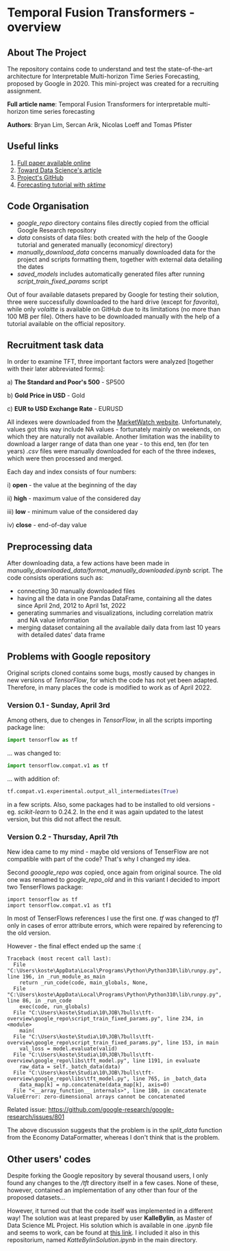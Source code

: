 # Temporal Fusion Transformers - overview
## About The Project
The repository contains code to understand and test the state-of-the-art architecture for Interpretable Multi-horizon Time Series Forecasting, proposed by Google in 2020. This mini-project was created for a recruiting assignment.

**Full article name**: Temporal Fusion Transformers for interpretable multi-horizon time series forecasting

**Authors**: Bryan Lim, Sercan Arik, Nicolas Loeff and Tomas Pfister

## Useful links
1. [Full paper available online](https://arxiv.org/pdf/1912.09363.pdf)
2. [Toward Data Science's article](https://towardsdatascience.com/temporal-fusion-transformer-googles-model-for-interpretable-time-series-forecasting-5aa17beb621)
3. [Project's GitHub](https://github.com/google-research/google-research/tree/master/tft)
4. [Forecasting tutorial with *sktime*](https://www.sktime.org/en/stable/examples/01_forecasting.html)

## Code Organisation
- *google_repo* directory contains files directly copied from the official Google Research repository
- *data* consists of data files: both created with the help of the Google tutorial and generated manually (economicy/ directory)
- *manually_download_data* concerns manually downloaded data for the project and scripts formatting them, together with external data detailing the dates
- *saved_models* includes automatically generated files after running *script_train_fixed_params* script

Out of four available datasets prepared by Google for testing their solution, three were successfully downloaded to the hard drive (except for *favorita*), while only *volaitte* is available on GitHub due to its limitations (no more than 100 MB per file). Others have to be downloaded manually with the help of a tutorial available on the official repository.

## Recruitment task data

In order to examine TFT, three important factors were analyzed [together with their later abbreviated forms]:

a) **The Standard and Poor's 500** - SP500

b) **Gold Price in USD** - Gold

c) **EUR to USD Exchange Rate** - EURUSD

All indexes were downloaded from the [MarketWatch website](https://www.marketwatch.com/). Unfortunately, values got this way include NA values - fortunately mainly on weekends, on which they are naturally not available. Another limitation was the inability to download a larger range of data than one year - to this end, ten (for ten years) *.csv* files were manually downloaded for each of the three indexes, which were then processed and merged.

Each day and index consists of four numbers:

i) **open** - the value at the beginning of the day

ii) **high** - maximum value of the considered day

iii) **low** - minimum value of the considered day

iv) **close** - end-of-day value

## Preprocessing data

After downloading data, a few actions have been made in *manually_downloaded_data/format_manually_downloaded.ipynb* script. The code consists operations such as:
- connecting 30 manually downloaded files 
- having all the data in one Pandas DataFrame, containing all the dates since April 2nd, 2012 to April 1st, 2022
- generating summaries and visualizations, including correlation matrix and NA value information
- merging dataset containing all the available daily data from last 10 years with detailed dates' data frame

## Problems with Google repository
Original scripts cloned contains some bugs, mostly caused by changes in new versions of *TensorFlow*, for which the code has not yet been adapted. Therefore, in many places the code is modified to work as of April 2022.

### Version 0.1 - Sunday, April 3rd

Among others, due to chenges in *TensorFlow*, in all the scripts importing package line:

```py
import tensorflow as tf
```

... was changed to:

```py
import tensorflow.compat.v1 as tf
```

... with addition of:

```py
tf.compat.v1.experimental.output_all_intermediates(True)
```

in a few scripts. Also, some packages had to be installed to old versions - eg. *scikit-learn* to 0.24.2. In the end it was again updated to the latest version, but this did not affect the result.

### Version 0.2 - Thursday, April 7th

New idea came to my mind - maybe old versions of TenserFlow are not compatible with part of the code? That's why I changed my idea.

Second *gooogle_repo was* copied, once again from original source. The old one was renamed to *google_repo_old* and in this variant I decided to import two TenserFlows package:

```
import tensorflow as tf
import tensorflow.compat.v1 as tf1
```

In most of TenserFlows references I use the first one. *tf* was changed to *tf1* only in cases of error attribute errors, which were repaired by referencing to the old version.

However - the final effect ended up the same :(

```console
Traceback (most recent call last):
  File "C:\Users\koste\AppData\Local\Programs\Python\Python310\lib\runpy.py", line 196, in _run_module_as_main
    return _run_code(code, main_globals, None,
  File "C:\Users\koste\AppData\Local\Programs\Python\Python310\lib\runpy.py", line 86, in _run_code
    exec(code, run_globals)
  File "C:\Users\koste\Studia\10\JOB\7bulls\tft-overview\google_repo\script_train_fixed_params.py", line 234, in <module>
    main(
  File "C:\Users\koste\Studia\10\JOB\7bulls\tft-overview\google_repo\script_train_fixed_params.py", line 153, in main
    val_loss = model.evaluate(valid)
  File "C:\Users\koste\Studia\10\JOB\7bulls\tft-overview\google_repo\libs\tft_model.py", line 1191, in evaluate
    raw_data = self._batch_data(data)
  File "C:\Users\koste\Studia\10\JOB\7bulls\tft-overview\google_repo\libs\tft_model.py", line 765, in _batch_data
    data_map[k] = np.concatenate(data_map[k], axis=0)
  File "<__array_function__ internals>", line 180, in concatenate
ValueError: zero-dimensional arrays cannot be concatenated
```

Related issue: https://github.com/google-research/google-research/issues/801

The above discussion suggests that the problem is in the *split_data* function from the Economy DataFormatter, whereas I don't think that is the problem.

## Other users' codes

Despite forking the Google repository by several thousand users, I only found any changes to the */tft* directory itself in a few cases. None of these, however, contained an implementation of any other than four of the proposed datasets...

However, it turned out that the code itself was implemented in a different way! The solution was at least prepared by user **KalleBylin**, as Master of Data Science ML Project. His solution which is available in one *.ipynb* file and seems to work, can be found at [this link](https://github.com/KalleBylin/temporal-fusion-transformers). I included it also in this repositorium, named *KatteBylinSolution.ipynb* in the main directory.

